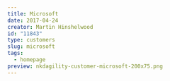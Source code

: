 ```yaml
---
title: Microsoft
date: 2017-04-24
creator: Martin Hinshelwood
id: "11843"
type: customers
slug: microsoft
tags:
  - homepage
preview: nkdagility-customer-microsoft-200x75.png
---
```

